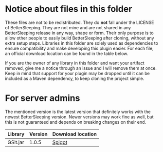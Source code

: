 # Notice about files in this folder
These files are not to be redistributed. They do **not** fall under the LICENSE of BetterSleeping.
They are not mine and are not shared in any BetterSleeping release in any way, shape or form. 
Their only purpose is to allow other people to easily build BetterSleeping after cloning, without any extra setup steps.
Libraries in this folder are solely used as dependencies to ensure compatibility and make developing this plugin easier.
For each file, an official download location can be found in the table below.

If you are the owner of any library in this folder and want your artifact removed, give me a notice through an issue and I will remove them at once.
Keep in mind that support for your plugin may be dropped until it can be included as a Maven dependency, to keep cloning the project simple.

# For server admins

The mentioned version is the latest version that definitely works with the newest BetterSleeping version. 
Newer versions may work fine as well, but this is not guaranteed and depends on breaking changes on their end.

| Library | Version | Download location |
| ------- | ------- | ----------------- |
| GSit.jar| 1.0.5   | [Spigot](https://www.spigotmc.org/resources/gsit-sit-on-nice-seats-and-chairs-or-lay-down-wherever-you-want-1-13-x-1-16-x.62325/) |
